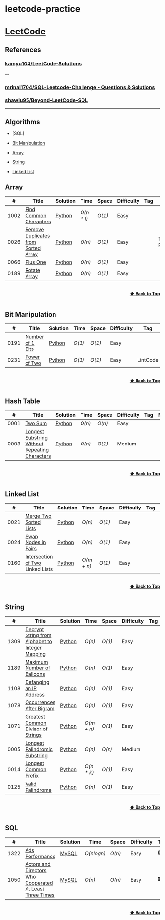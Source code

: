 # leetcode-practice

# [LeetCode](https://leetcode.com/problemset/all/)

## References

### [kamyu104/LeetCode-Solutions](https://github.com/kamyu104/LeetCode-Solutions)

--

### [mrinal1704/SQL-Leetcode-Challenge - Questions & Solutions](https://github.com/mrinal1704/SQL-Leetcode-Challenge)
### [shawlu95/Beyond-LeetCode-SQL](https://github.com/shawlu95/Beyond-LeetCode-SQL)

---

## Algorithms

* [SQL]

* [Bit Manipulation](https://github.com/jshuang0520/leetcode-practice/tree/master/python_part#bit-manipulation)
* [Array](https://github.com/jshuang0520/leetcode-practice/tree/master/python_part#array)
* [String](https://github.com/jshuang0520/leetcode-practice/tree/master/python_part#string)
* [Linked List](https://github.com/jshuang0520/leetcode-practice/tree/master/python_part#linked-list)


## Array
|  #  | Title           |  Solution       |  Time           | Space           | Difficulty    | Tag          | Note| 
|-----|---------------- | --------------- | --------------- | --------------- | ------------- |--------------|-----|
1002| [Find Common Characters](https://leetcode.com/problems/find-common-characters/) | [Python](./python_part/array/1002-find-common-characters.py)        | _O(n * l)_ | _O(1)_      | Easy         ||
0026 | [Remove Duplicates from Sorted Array](https://leetcode.com/problems/remove-duplicates-from-sorted-array/)| [Python](./python_part/array/0026_remove_duplicates_from_sorted_array.py) | _O(n)_       | _O(1)_         | Easy           || Two Pointers
0066 | [Plus One](https://leetcode.com/problems/plus-one/)      | [Python](./python_part/array/0066_plus_one.py)   | _O(n)_           | _O(1)_         | Easy           || 
0189 | [Rotate Array](https://leetcode.com/problems/rotate-array/)      | [Python](./python_part/array/0189_rotate_array.py)   | _O(n)_           | _O(1)_         | Easy           ||



<br/>
<div align="right">
    <b><a href="#algorithms">⬆️ Back to Top</a></b>
</div>
<br/>


## Bit Manipulation
|  #  | Title           |  Solution       |  Time           | Space           | Difficulty    | Tag          | Note| 
|-----|---------------- | --------------- | --------------- | --------------- | ------------- |--------------|-----|
0191  |[Number of 1 Bits](https://leetcode.com/problems/number-of-1-bits/) | [Python](./python_part/bit_manipulation/0191_number_of_1_bits.py)   | _O(1)_           | _O(1)_         | Easy           ||
0231 | [Power of Two](https://leetcode.com/problems/power-of-two/) | [Python](./python_part/bit_manipulation/0231_power_of_two.py)   | _O(1)_ | _O(1)_ | Easy | LintCode ||


<br/>
<div align="right">
    <b><a href="#algorithms">⬆️ Back to Top</a></b>
</div>
<br/>


## Hash Table
|  #  | Title           |  Solution       |  Time           | Space           | Difficulty    | Tag          | Note| 
|-----|---------------- | --------------- | --------------- | --------------- | ------------- |--------------|-----|
0001| [Two Sum](https://leetcode.com/problems/two-sum/)      | [Python](./python_part/hash_table/0001_two_sum.py)      | _O(n)_         | _O(n)_          | Easy         ||
0003| [Longest Substring Without Repeating Characters](https://leetcode.com/problems/longest-substring-without-repeating-characters/) | [Python](./python_part/hash_table/0003_longest_substring_without_repeating.py) | _O(n)_ | _O(1)_ | Medium ||


<br/>
<div align="right">
    <b><a href="#algorithms">⬆️ Back to Top</a></b>
</div>
<br/>



## Linked List
|  #  | Title           |  Solution       |  Time           | Space           | Difficulty    | Tag          | Note| 
|-----|---------------- | --------------- | --------------- | --------------- | ------------- |--------------|-----|
0021| [Merge Two Sorted Lists](https://leetcode.com/problems/merge-two-sorted-lists/)| [Python](./python_part/linked_list/0021_merge_two_sorted_lists.py) | _O(n)_ | _O(1)_ | Easy         ||
0024| [Swap Nodes in Pairs](https://leetcode.com/problems/swap-nodes-in-pairs/) | [Python](./python_part/linked_list/0024_swap_nodes_in_pairs.py)   | _O(n)_          | _O(1)_          | Easy         ||
0160| [Intersection of Two Linked Lists](https://leetcode.com/problems/intersection-of-two-linked-lists/)| [Python](./python_part/linked_list/0160_intersection_of_two_linked_lists.py) | _O(m + n)_ | _O(1)_         | Easy           ||



<br/>
<div align="right">
    <b><a href="#algorithms">⬆️ Back to Top</a></b>
</div>
<br/>



## String
|  #  | Title           | Solution                                                                               |  Time           | Space           | Difficulty    | Tag          | Note| 
|-----|---------------- |----------------------------------------------------------------------------------------| --------------- | --------------- | ------------- |--------------|-----|
1309 | [Decrypt String from Alphabet to Integer Mapping](https://leetcode.com/problems/decrypt-string-from-alphabet-to-integer-mapping/) | [Python](./python_part/string/1309-decrypt-string-from-alphabet-to-integer-mapping.py) | _O(n)_ | _O(1)_ | Easy | |
1189 | [Maximum Number of Balloons](https://leetcode.com/problems/maximum-number-of-balloons/) | [Python](./python_part/string/1189-maximum-number-of-balloons.py)                      | _O(n)_ | _O(1)_ | Easy | | Hash
1108 | [Defanging an IP Address](https://leetcode.com/problems/defanging-an-ip-address/) | [Python](./python_part/string/1108-defanging-an-ip-address.py)                         | _O(n)_ | _O(1)_      | Easy         ||
1078 | [Occurrences After Bigram](https://leetcode.com/problems/occurrences-after-bigram/) | [Python](./python_part/string/1078-occurrences-after-bigram.py)                        | _O(n)_ | _O(1)_      | Easy         ||
1071 | [Greatest Common Divisor of Strings](https://leetcode.com/problems/greatest-common-divisor-of-strings/) | [Python](./python_part/string/1071-greatest-common-divisor-of-strings.py)              | _O(m + n)_ | _O(1)_      | Easy         ||
0005| [Longest Palindromic Substring](https://leetcode.com/problems/longest-palindromic-substring/) | [Python](./python_part/string/0005_longest_palindromic_substring.py)                   | _O(n)_ | _O(n)_ |  Medium || `Manacher's Algorithm`
0014| [Longest Common Prefix](https://leetcode.com/problems/longest-common-prefix/) | [Python](./python_part/string/0014_longest_common_prefix.py)                           | _O(n * k)_      | _O(1)_  | Easy           ||
0125| [Valid Palindrome](https://leetcode.com/problems/valid-palindrome/) | [Python](./python_part/string/0125_valid_palindrome.py)                                | _O(n)_  | _O(1)_         | Easy           ||



<br/>
<div align="right">
    <b><a href="#algorithms">⬆️ Back to Top</a></b>
</div>
<br/>



## SQL
|  #  | Title           | Solution                                                                              |  Time           | Space           | Difficulty    | Tag          | Note| 
|-----|---------------- |---------------------------------------------------------------------------------------| --------------- | --------------- | ------------- |--------------|-----|
1322 | [Ads Performance](https://leetcode.com/problems/ads-performance/) | [MySQL](./sql_part/1322-ads-performance.sql)                                          | _O(nlogn)_ | _O(n)_       | Easy           |🔒| |
1050 | [Actors and Directors Who Cooperated At Least Three Times](https://leetcode.com/problems/actors-and-directors-who-cooperated-at-least-three-times/) | [MySQL](./sql_part/1050-actors-and-directors-who-cooperated-at-least-three-times.sql) | _O(n)_ | _O(n)_       | Easy           |🔒| |


<br/>
<div align="right">
    <b><a href="#algorithms">⬆️ Back to Top</a></b>
</div>
<br/>
